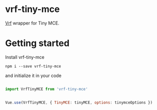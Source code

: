 # vrf-tiny-mce

[Vrf](https://github.com/dimailn/vrf) wrapper for Tiny MCE.

# Getting started

Install vrf-tiny-mce

```
npm i --save vrf-tiny-mce
```

and initialize it in your code

```javascript

import VrfTinyMCE from 'vrf-tiny-mce'


Vue.use(VrfTinyMCE, { TinyMCE: tinyMCE, options: tinymceOptions })

```

